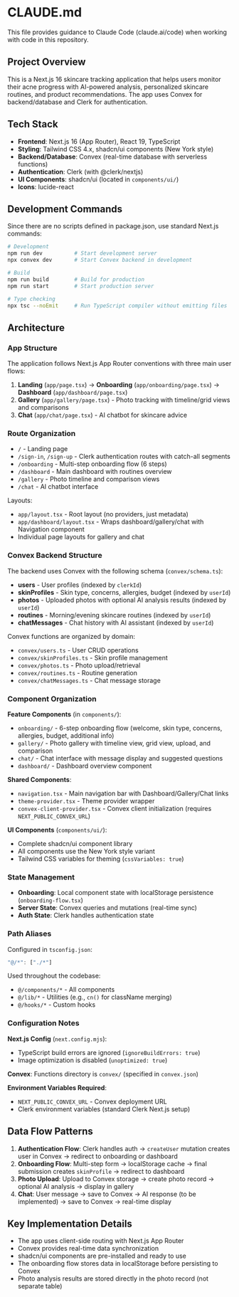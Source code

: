 # CLAUDE.md

This file provides guidance to Claude Code (claude.ai/code) when working with code in this repository.

## Project Overview

This is a Next.js 16 skincare tracking application that helps users monitor their acne progress with AI-powered analysis, personalized skincare routines, and product recommendations. The app uses Convex for backend/database and Clerk for authentication.

## Tech Stack

- **Frontend**: Next.js 16 (App Router), React 19, TypeScript
- **Styling**: Tailwind CSS 4.x, shadcn/ui components (New York style)
- **Backend/Database**: Convex (real-time database with serverless functions)
- **Authentication**: Clerk (with @clerk/nextjs)
- **UI Components**: shadcn/ui (located in `components/ui/`)
- **Icons**: lucide-react

## Development Commands

Since there are no scripts defined in package.json, use standard Next.js commands:

```bash
# Development
npm run dev          # Start development server
npx convex dev       # Start Convex backend in development

# Build
npm run build        # Build for production
npm run start        # Start production server

# Type checking
npx tsc --noEmit     # Run TypeScript compiler without emitting files
```

## Architecture

### App Structure

The application follows Next.js App Router conventions with three main user flows:

1. **Landing** (`app/page.tsx`) → **Onboarding** (`app/onboarding/page.tsx`) → **Dashboard** (`app/dashboard/page.tsx`)
2. **Gallery** (`app/gallery/page.tsx`) - Photo tracking with timeline/grid views and comparisons
3. **Chat** (`app/chat/page.tsx`) - AI chatbot for skincare advice

### Route Organization

- `/` - Landing page
- `/sign-in`, `/sign-up` - Clerk authentication routes with catch-all segments
- `/onboarding` - Multi-step onboarding flow (6 steps)
- `/dashboard` - Main dashboard with routines overview
- `/gallery` - Photo timeline and comparison views
- `/chat` - AI chatbot interface

Layouts:
- `app/layout.tsx` - Root layout (no providers, just metadata)
- `app/dashboard/layout.tsx` - Wraps dashboard/gallery/chat with Navigation component
- Individual page layouts for gallery and chat

### Convex Backend Structure

The backend uses Convex with the following schema (`convex/schema.ts`):

- **users** - User profiles (indexed by `clerkId`)
- **skinProfiles** - Skin type, concerns, allergies, budget (indexed by `userId`)
- **photos** - Uploaded photos with optional AI analysis results (indexed by `userId`)
- **routines** - Morning/evening skincare routines (indexed by `userId`)
- **chatMessages** - Chat history with AI assistant (indexed by `userId`)

Convex functions are organized by domain:
- `convex/users.ts` - User CRUD operations
- `convex/skinProfiles.ts` - Skin profile management
- `convex/photos.ts` - Photo upload/retrieval
- `convex/routines.ts` - Routine generation
- `convex/chatMessages.ts` - Chat message storage

### Component Organization

**Feature Components** (in `components/`):
- `onboarding/` - 6-step onboarding flow (welcome, skin type, concerns, allergies, budget, additional info)
- `gallery/` - Photo gallery with timeline view, grid view, upload, and comparison
- `chat/` - Chat interface with message display and suggested questions
- `dashboard/` - Dashboard overview component

**Shared Components**:
- `navigation.tsx` - Main navigation bar with Dashboard/Gallery/Chat links
- `theme-provider.tsx` - Theme provider wrapper
- `convex-client-provider.tsx` - Convex client initialization (requires `NEXT_PUBLIC_CONVEX_URL`)

**UI Components** (`components/ui/`):
- Complete shadcn/ui component library
- All components use the New York style variant
- Tailwind CSS variables for theming (`cssVariables: true`)

### State Management

- **Onboarding**: Local component state with localStorage persistence (`onboarding-flow.tsx`)
- **Server State**: Convex queries and mutations (real-time sync)
- **Auth State**: Clerk handles authentication state

### Path Aliases

Configured in `tsconfig.json`:
```typescript
"@/*": ["./*"]
```

Used throughout the codebase:
- `@/components/*` - All components
- `@/lib/*` - Utilities (e.g., `cn()` for className merging)
- `@/hooks/*` - Custom hooks

### Configuration Notes

**Next.js Config** (`next.config.mjs`):
- TypeScript build errors are ignored (`ignoreBuildErrors: true`)
- Image optimization is disabled (`unoptimized: true`)

**Convex**: Functions directory is `convex/` (specified in `convex.json`)

**Environment Variables Required**:
- `NEXT_PUBLIC_CONVEX_URL` - Convex deployment URL
- Clerk environment variables (standard Clerk Next.js setup)

## Data Flow Patterns

1. **Authentication Flow**: Clerk handles auth → `createUser` mutation creates user in Convex → redirect to onboarding or dashboard
2. **Onboarding Flow**: Multi-step form → localStorage cache → final submission creates `skinProfile` → redirect to dashboard
3. **Photo Upload**: Upload to Convex storage → create photo record → optional AI analysis → display in gallery
4. **Chat**: User message → save to Convex → AI response (to be implemented) → save to Convex → real-time display

## Key Implementation Details

- The app uses client-side routing with Next.js App Router
- Convex provides real-time data synchronization
- shadcn/ui components are pre-installed and ready to use
- The onboarding flow stores data in localStorage before persisting to Convex
- Photo analysis results are stored directly in the photo record (not separate table)
